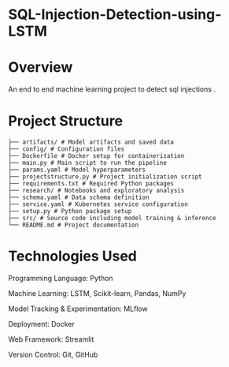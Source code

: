 # SQL-Injection-Detection-using-LSTM



# Overview 
An end to end machine learning project to detect sql injections .

# Project Structure
```
├── artifacts/ # Model artifacts and saved data
├── config/ # Configuration files
├── Dockerfile # Docker setup for containerization
├── main.py # Main script to run the pipeline
├── params.yaml # Model hyperparameters
├── projectstructure.py # Project initialization script
├── requirements.txt # Required Python packages
├── research/ # Notebooks and exploratory analysis
├── schema.yaml # Data schema definition
├── service.yaml # Kubernetes service configuration
├── setup.py # Python package setup
├── src/ # Source code including model training & inference
└── README.md # Project documentation
```

# Technologies Used

Programming Language: Python  

Machine Learning: LSTM, Scikit-learn, Pandas, NumPy  

Model Tracking & Experimentation: MLflow  

Deployment: Docker

Web Framework: Streamlit  

Version Control: Git, GitHub  



